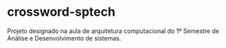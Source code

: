 # crossword-sptech
Projeto designado na aula de arquitetura computacional do 1º Semestre de Análise e Desenvolvimento de sistemas.
